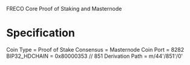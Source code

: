 FRECO Core Proof of Staking and Masternode

# Specification
Coin Type = Proof of Stake
Consensus = Masternode
Coin Port = 8282
BIP32_HDCHAIN = 0x80000353 // 851
Derivation Path = m/44'/851'/0'
